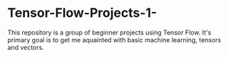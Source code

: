 # Tensor-Flow-Projects-1-
This repository is a group of beginner projects using Tensor Flow. It's primary goal is to get me aquainted with basic machine learning, tensors and vectors. 
